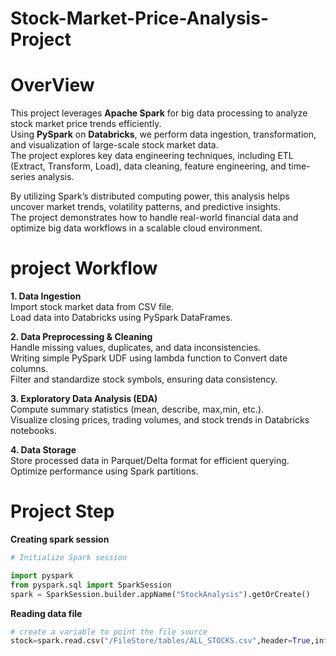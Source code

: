 # Stock-Market-Price-Analysis-Project

# OverView


This project leverages **Apache Spark** for big data processing to analyze stock market price trends efficiently.  
Using **PySpark** on **Databricks**, we perform data ingestion, transformation, and visualization of large-scale stock market data.  
The project explores key data engineering techniques, including ETL (Extract, Transform, Load), data cleaning, feature engineering, and time-series analysis.

By utilizing Spark’s distributed computing power, this analysis helps uncover market trends, volatility patterns, and predictive insights.  
The project demonstrates how to handle real-world financial data and optimize big data workflows in a scalable cloud environment.

# project Workflow  

**1. Data Ingestion**  
Import stock market data from CSV file.  
Load data into Databricks using PySpark DataFrames.  

**2. Data Preprocessing & Cleaning**  
Handle missing values, duplicates, and data inconsistencies.  
Writing simple PySpark UDF using lambda function to Convert date columns.  
Filter and standardize stock symbols, ensuring data consistency.  

**3. Exploratory Data Analysis (EDA)**   
Compute summary statistics (mean, describe, max,min, etc.).    
Visualize closing prices, trading volumes, and stock trends in Databricks notebooks.  

**4. Data Storage**  
Store processed data in Parquet/Delta format for efficient querying.  
Optimize performance using Spark partitions.  


# Project Step

**Creating spark session**

```python
# Initialize Spark session

import pyspark
from pyspark.sql import SparkSession
spark = SparkSession.builder.appName("StockAnalysis").getOrCreate()
```

**Reading data file**
```python
# create a variable to point the file source
stock=spark.read.csv("/FileStore/tables/ALL_STOCKS.csv",header=True,inferSchema=True)
```
